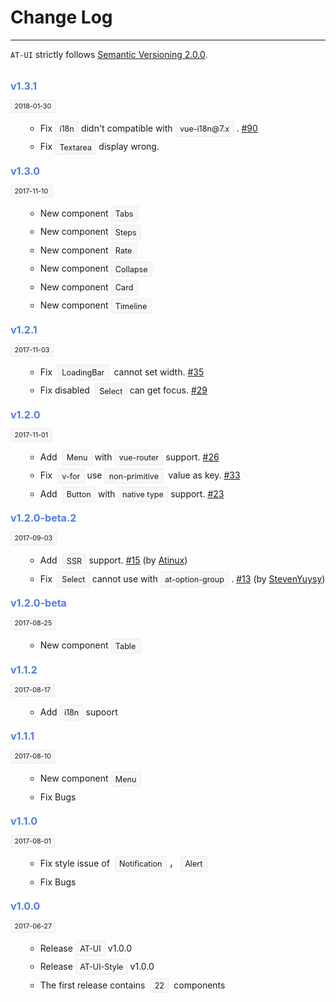 
# Change Log

----

`AT-UI` strictly follows [Semantic Versioning 2.0.0](http://semver.org/lang/zh-CN/).

<div class="row changelog">
  <div>
    <div>
      <p class="head">v1.3.1</p>
      <p class="time"><span>2018-01-30</span></p>
      <ul class="content">
        <li>Fix<span>i18n</span>didn't compatible with<span>vue-i18n@7.x</span>. <a href="https://github.com/AT-UI/at-ui/issues/90">#90</a></li>
        <li>Fix<span>Textarea</span>display wrong.</li>
      </ul>
    </div>
    <div color="red">
      <i slot="dot" class="icon icon-award"></i>
      <p class="head">v1.3.0</p>
      <p class="time"><span>2017-11-10</span></p>
      <ul class="content">
        <li>New component<span>Tabs</span></li>
        <li>New component<span>Steps</span></li>
        <li>New component<span>Rate</span></li>
        <li>New component<span>Collapse</span></li>
        <li>New component<span>Card</span></li>
        <li>New component<span>Timeline</span></li>
      </ul>
    </div>
    <div>
      <p class="head">v1.2.1</p>
      <p class="time"><span>2017-11-03</span></p>
      <ul class="content">
        <li>Fix <span>LoadingBar</span> cannot set width. <a href="https://github.com/AT-UI/at-ui/issues/35">#35</a></li>
        <li>Fix disabled <span>Select</span>can get focus. <a href="https://github.com/AT-UI/at-ui/issues/29">#29</a></li>
      </ul>
    </div>
    <div color="red">
      <i slot="dot" class="icon icon-award"></i>
      <p class="head">v1.2.0</p>
      <p class="time"><span>2017-11-01</span></p>
      <ul class="content">
        <li>Add <span>Menu</span>with<span>vue-router</span>support. <a href="https://github.com/AT-UI/at-ui/issues/26">#26</a></li>
        <li>Fix <span>v-for</span>use<span>non-primitive</span> value as key. <a href="https://github.com/AT-UI/at-ui/issues/33">#33</a></li>
        <li>Add <span>Button</span>with<span>native type</span>support. <a href="https://github.com/AT-UI/at-ui/issues/23">#23</a></li>
      </ul>
    </div>
    <div>
      <p class="head">v1.2.0-beta.2</p>
      <p class="time"><span>2017-09-03</span></p>
      <ul class="content">
        <li>Add <span>SSR</span>support. <a href="https://github.com/AT-UI/at-ui/issues/15">#15</a> (by <a href="https://github.com/Atinux">Atinux</a>)</li>
        <li>Fix <span>Select</span>cannot use with<span>at-option-group</span>. <a href="https://github.com/AT-UI/at-ui/issues/13">#13</a> (by <a href="https://github.com/StevenYuysy">StevenYuysy</a>)</li>
      </ul>
    </div>
    <div>
      <p class="head">v1.2.0-beta</p>
      <p class="time"><span>2017-08-25</span></p>
      <ul class="content">
        <li>New component<span>Table</span></li>
      </ul>
    </div>
    <div>
      <p class="head">v1.1.2</p>
      <p class="time"><span>2017-08-17</span></p>
      <ul class="content">
        <li>Add<span>i18n</span>supoort</li>
      </ul>
    </div>
    <div>
      <p class="head">v1.1.1</p>
      <p class="time"><span>2017-08-10</span></p>
      <ul class="content">
        <li>New component<span>Menu</span></li>
        <li>Fix Bugs</li>
      </ul>
    </div>
    <div color="red">
      <i slot="dot" class="icon icon-award"></i>
      <p class="head">v1.1.0</p>
      <p class="time"><span>2017-08-01</span></p>
      <ul class="content">
        <li>Fix style issue of <span>Notification</span>，<span>Alert</span></li>
        <li>Fix Bugs</li>
      </ul>
    </div>
    <div color="red">
      <i slot="dot" class="icon icon-award"></i>
      <p class="head">v1.0.0</p>
      <p class="time"><span>2017-06-27</span></p>
      <ul class="content">
        <li>Release<span>AT-UI</span>v1.0.0</li>
        <li>Release<span>AT-UI-Style</span>v1.0.0</li>
        <li>The first release contains <span>22</span> components</li>
      </ul>
    </div>
  </div>
</div>

<style  scoped>
.changelog {
  margin: 32px 0;

  span {
    padding: .3em .5em;
    margin: 0 4px;
    font-size: .9em;
    vertical-align: middle;
    border: 1px solid #ECECEC;
    border-radius: 2px;
    background-color: #F7F7F7;
  }
  .head {
    margin-bottom: 16px;
    color: #4F7DE2;
    font-size: 16px;
    font-weight: bold;
  }
  .time {
    margin: 16px 0;
    font-size: 12px;

    span {
      margin: 0;
    }
  }
  .content {
    li {
      margin: 4px 0;
      margin-left: 24px;
      list-style-type: circle;
      font-size: 14px;
      line-height: 1.8;
    }
  }
}
</style>
